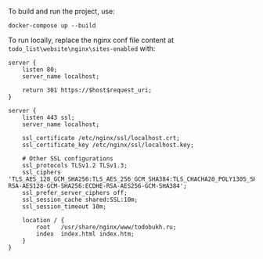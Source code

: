 To build and run the project, use:

```
docker-compose up --build
```

To run locally, replace the nginx conf file content at `todo_list\website\nginx\sites-enabled` with:

```nginx
server {
    listen 80;
    server_name localhost;

    return 301 https://$host$request_uri;
}

server {
    listen 443 ssl;
    server_name localhost;

    ssl_certificate /etc/nginx/ssl/localhost.crt;
    ssl_certificate_key /etc/nginx/ssl/localhost.key;

    # Other SSL configurations
    ssl_protocols TLSv1.2 TLSv1.3;
    ssl_ciphers 'TLS_AES_128_GCM_SHA256:TLS_AES_256_GCM_SHA384:TLS_CHACHA20_POLY1305_SHA256:ECDHE-RSA-AES128-GCM-SHA256:ECDHE-RSA-AES256-GCM-SHA384';
    ssl_prefer_server_ciphers off;
    ssl_session_cache shared:SSL:10m;
    ssl_session_timeout 10m;

    location / {
        root   /usr/share/nginx/www/todobukh.ru;
        index  index.html index.htm;
    }
}
```
